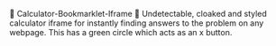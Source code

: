🤤 Calculator-Bookmarklet-Iframe 🤤
Undetectable, cloaked and styled calculator iframe for instantly finding answers to the problem on any webpage.
This has a green circle which acts as an x button.
